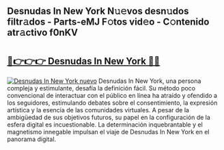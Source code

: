 ## Desnudas In New York N𝚞𝚎vos desn𝚞dos filtr𝚊dos - Parts-eMJ F𝚘tos vid𝚎o - C𝚘ntenido atr𝚊ctivo f0nKV

# <h2><a href="http://mb81zvt.tromn.icu/?c=Desnudas+In+New+York">🔗👉👉👉 Desnudas In New York 🔗🔗</a></h2>

[![Desnudas In New York nuevo](https://i.imgur.com/pEAQMta.gif)](http://mb81zvt.tromn.icu/?c=Desnudas+In+New+York)
Desnudas In New York, una persona compleja y estimulante, desafía la definición fácil. Su método poco convencional de interactuar con el público en línea ha atraído y ofendido a los seguidores, estimulando debates sobre el consentimiento, la expresión artística y la esencia de las comunidades virtuales. A pesar de la ambigüedad de sus objetivos futuros, su papel en la configuración de la esfera digital es incuestionable. La determinación inquebrantable y el magnetismo innegable impulsan el viaje de Desnudas In New York en el panorama digital.
